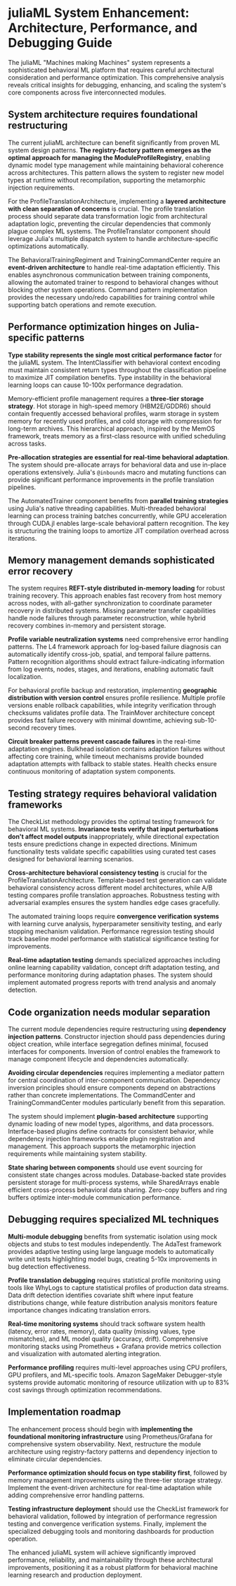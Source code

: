 # juliaML System Enhancement: Architecture, Performance, and Debugging Guide

The juliaML "Machines making Machines" system represents a sophisticated behavioral ML platform that requires careful architectural consideration and performance optimization. This comprehensive analysis reveals critical insights for debugging, enhancing, and scaling the system's core components across five interconnected modules.

## System architecture requires foundational restructuring

The current juliaML architecture can benefit significantly from proven ML system design patterns. **The registry-factory pattern emerges as the optimal approach for managing the ModuleProfileRegistry**, enabling dynamic model type management while maintaining behavioral coherence across architectures. This pattern allows the system to register new model types at runtime without recompilation, supporting the metamorphic injection requirements.

For the ProfileTranslationArchitecture, implementing a **layered architecture with clean separation of concerns** is crucial. The profile translation process should separate data transformation logic from architectural adaptation logic, preventing the circular dependencies that commonly plague complex ML systems. The ProfileTranslator component should leverage Julia's multiple dispatch system to handle architecture-specific optimizations automatically.

The BehavioralTrainingRegiment and TrainingCommandCenter require an **event-driven architecture** to handle real-time adaptation efficiently. This enables asynchronous communication between training components, allowing the automated trainer to respond to behavioral changes without blocking other system operations. Command pattern implementation provides the necessary undo/redo capabilities for training control while supporting batch operations and remote execution.

## Performance optimization hinges on Julia-specific patterns

**Type stability represents the single most critical performance factor** for the juliaML system. The IntentClassifier with behavioral context encoding must maintain consistent return types throughout the classification pipeline to maximize JIT compilation benefits. Type instability in the behavioral learning loops can cause 10-100x performance degradation.

Memory-efficient profile management requires a **three-tier storage strategy**. Hot storage in high-speed memory (HBM2E/GDDR6) should contain frequently accessed behavioral profiles, warm storage in system memory for recently used profiles, and cold storage with compression for long-term archives. This hierarchical approach, inspired by the MemOS framework, treats memory as a first-class resource with unified scheduling across tasks.

**Pre-allocation strategies are essential for real-time behavioral adaptation**. The system should pre-allocate arrays for behavioral data and use in-place operations extensively. Julia's `@inbounds` macro and mutating functions can provide significant performance improvements in the profile translation pipelines.

The AutomatedTrainer component benefits from **parallel training strategies** using Julia's native threading capabilities. Multi-threaded behavioral learning can process training batches concurrently, while GPU acceleration through CUDA.jl enables large-scale behavioral pattern recognition. The key is structuring the training loops to amortize JIT compilation overhead across iterations.

## Memory management demands sophisticated error recovery

The system requires **REFT-style distributed in-memory loading** for robust training recovery. This approach enables fast recovery from host memory across nodes, with all-gather synchronization to coordinate parameter recovery in distributed systems. Missing parameter transfer capabilities handle node failures through parameter reconstruction, while hybrid recovery combines in-memory and persistent storage.

**Profile variable neutralization systems** need comprehensive error handling patterns. The L4 framework approach for log-based failure diagnosis can automatically identify cross-job, spatial, and temporal failure patterns. Pattern recognition algorithms should extract failure-indicating information from log events, nodes, stages, and iterations, enabling automatic fault localization.

For behavioral profile backup and restoration, implementing **geographic distribution with version control** ensures profile resilience. Multiple profile versions enable rollback capabilities, while integrity verification through checksums validates profile data. The TrainMover architecture concept provides fast failure recovery with minimal downtime, achieving sub-10-second recovery times.

**Circuit breaker patterns prevent cascade failures** in the real-time adaptation engines. Bulkhead isolation contains adaptation failures without affecting core training, while timeout mechanisms provide bounded adaptation attempts with fallback to stable states. Health checks ensure continuous monitoring of adaptation system components.

## Testing strategy requires behavioral validation frameworks

The CheckList methodology provides the optimal testing framework for behavioral ML systems. **Invariance tests verify that input perturbations don't affect model outputs** inappropriately, while directional expectation tests ensure predictions change in expected directions. Minimum functionality tests validate specific capabilities using curated test cases designed for behavioral learning scenarios.

**Cross-architecture behavioral consistency testing** is crucial for the ProfileTranslationArchitecture. Template-based test generation can validate behavioral consistency across different model architectures, while A/B testing compares profile translation approaches. Robustness testing with adversarial examples ensures the system handles edge cases gracefully.

The automated training loops require **convergence verification systems** with learning curve analysis, hyperparameter sensitivity testing, and early stopping mechanism validation. Performance regression testing should track baseline model performance with statistical significance testing for improvements.

**Real-time adaptation testing** demands specialized approaches including online learning capability validation, concept drift adaptation testing, and performance monitoring during adaptation phases. The system should implement automated progress reports with trend analysis and anomaly detection.

## Code organization needs modular separation

The current module dependencies require restructuring using **dependency injection patterns**. Constructor injection should pass dependencies during object creation, while interface segregation defines minimal, focused interfaces for components. Inversion of control enables the framework to manage component lifecycle and dependencies automatically.

**Avoiding circular dependencies** requires implementing a mediator pattern for central coordination of inter-component communication. Dependency inversion principles should ensure components depend on abstractions rather than concrete implementations. The CommandCenter and TrainingCommandCenter modules particularly benefit from this separation.

The system should implement **plugin-based architecture** supporting dynamic loading of new model types, algorithms, and data processors. Interface-based plugins define contracts for consistent behavior, while dependency injection frameworks enable plugin registration and management. This approach supports the metamorphic injection requirements while maintaining system stability.

**State sharing between components** should use event sourcing for consistent state changes across modules. Database-backed state provides persistent storage for multi-process systems, while SharedArrays enable efficient cross-process behavioral data sharing. Zero-copy buffers and ring buffers optimize inter-module communication performance.

## Debugging requires specialized ML techniques

**Multi-module debugging** benefits from systematic isolation using mock objects and stubs to test modules independently. The AdaTest framework provides adaptive testing using large language models to automatically write unit tests highlighting model bugs, creating 5-10x improvements in bug detection effectiveness.

**Profile translation debugging** requires statistical profile monitoring using tools like WhyLogs to capture statistical profiles of production data streams. Data drift detection identifies covariate shift where input feature distributions change, while feature distribution analysis monitors feature importance changes indicating translation errors.

**Real-time monitoring systems** should track software system health (latency, error rates, memory), data quality (missing values, type mismatches), and ML model quality (accuracy, drift). Comprehensive monitoring stacks using Prometheus + Grafana provide metrics collection and visualization with automated alerting integration.

**Performance profiling** requires multi-level approaches using CPU profilers, GPU profilers, and ML-specific tools. Amazon SageMaker Debugger-style systems provide automatic monitoring of resource utilization with up to 83% cost savings through optimization recommendations.

## Implementation roadmap

The enhancement process should begin with **implementing the foundational monitoring infrastructure** using Prometheus/Grafana for comprehensive system observability. Next, restructure the module architecture using registry-factory patterns and dependency injection to eliminate circular dependencies.

**Performance optimization should focus on type stability first**, followed by memory management improvements using the three-tier storage strategy. Implement the event-driven architecture for real-time adaptation while adding comprehensive error handling patterns.

**Testing infrastructure deployment** should use the CheckList framework for behavioral validation, followed by integration of performance regression testing and convergence verification systems. Finally, implement the specialized debugging tools and monitoring dashboards for production operation.

The enhanced juliaML system will achieve significantly improved performance, reliability, and maintainability through these architectural improvements, positioning it as a robust platform for behavioral machine learning research and production deployment.